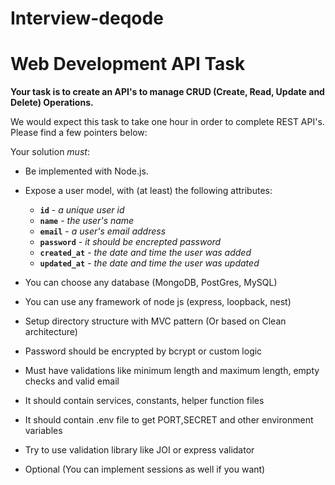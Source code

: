 # Interview-deqode

# Web Development API Task

**Your task is to create an API's to manage CRUD (Create, Read, Update and Delete) Operations.**

We would expect this task to take one hour in order to complete REST API's. Please find a few pointers below:

Your solution _must_:

- Be implemented with Node.js.

- Expose a user model, with (at least) the following attributes:
  - **`id`** - _a unique user id_
  - **`name`** - _the user's name_
  - **`email`** - _a user's email address_
  - **`password`** - _it should be encrepted password_
  - **`created_at`** - _the date and time the user was added_
  - **`updated_at`** - _the date and time the user was updated_

- You can choose any database (MongoDB, PostGres, MySQL)
- You can use any framework of node js (express, loopback, nest)
- Setup directory structure with MVC pattern (Or based on Clean architecture)
- Password should be encrypted by bcrypt or custom logic
- Must have validations like minimum length and maximum length, empty checks and valid email
- It should contain services, constants, helper function files
- It should contain .env file to get PORT,SECRET and other environment variables
- Try to use validation library like JOI or express validator
- Optional (You can implement sessions as well if you want)

